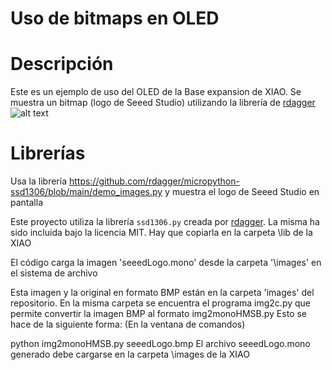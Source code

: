 # Uso de bitmaps en OLED

# Descripción
Este es un ejemplo de uso del OLED de la Base expansion de XIAO. Se muestra un bitmap (logo de Seeed Studio) utilizando la librería de [rdagger](https://github.com/rdagger/micropython-ssd1306)
![alt text](images/C3BaseOledDHT11Bitmaps.jpg)

# Librerías

Usa la librería https://github.com/rdagger/micropython-ssd1306/blob/main/demo_images.py y muestra el logo de Seeed Studio en pantalla

Este proyecto utiliza la librería `ssd1306.py` creada por [rdagger](https://github.com/rdagger/micropython-ssd1306). La misma ha sido incluida bajo la licencia MIT.
Hay que copiarla en la carpeta \lib de la XIAO

El código carga la imagen 'seeedLogo.mono' desde la carpeta '\images' en el sistema de archivo

Esta imagen y la original en formato BMP están en la carpeta 'images' del repositorio. En la misma carpeta se encuentra el programa img2c.py que permite convertir la imagen BMP al formato img2monoHMSB.py
Esto se hace de la siguiente forma:
(En la ventana de comandos)

python img2monoHMSB.py seeedLogo.bmp
El archivo seeedLogo.mono generado debe cargarse en la carpeta \images de la XIAO

